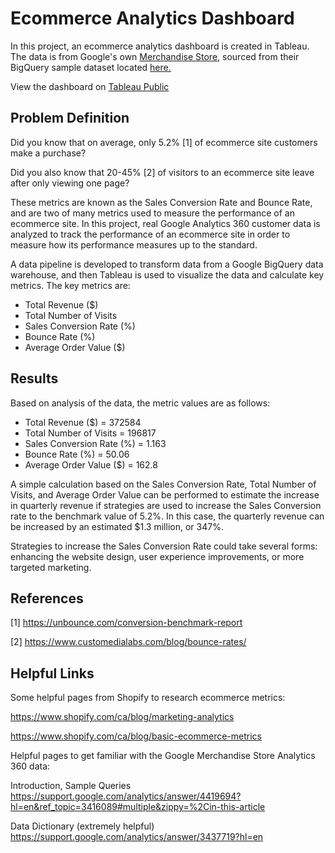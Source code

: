 # Ecommerce Analytics Dashboard

In this project, an ecommerce analytics dashboard is created in Tableau. The data is from Google's own [Merchandise Store](https://shop.googlemerchandisestore.com/?utm_source=Partners&utm_medium=affiliate&utm_campaign=Data%20Share%20Promo), sourced from their BigQuery sample dataset located [here.](https://console.cloud.google.com/marketplace/product/obfuscated-ga360-data/obfuscated-ga360-data?project=lexical-script-761)

View the dashboard on [Tableau Public](https://public.tableau.com/app/profile/richard.k6822/viz/EcommercePerformanceDashboard_16665439868930/Dashboard1)

## Problem Definition

Did you know that on average, only 5.2% [1] of ecommerce site customers make a purchase?

Did you also know that 20-45% [2] of visitors to an ecommerce site leave after only viewing one page?

These metrics are known as the Sales Conversion Rate and Bounce Rate, and are two of many metrics used to measure the performance of an ecommerce site. In this project, real Google Analytics 360 customer data is analyzed to track the performance of an ecommerce site in order to measure how its performance measures up to the standard.

A data pipeline is developed to transform data from a Google BigQuery data warehouse, and then Tableau is used to visualize the data and calculate key metrics. The key metrics are:

- Total Revenue ($)
- Total Number of Visits
- Sales Conversion Rate (%)
- Bounce Rate (%)
- Average Order Value ($)

## Results

Based on analysis of the data, the metric values are as follows:

- Total Revenue ($) = 372584
- Total Number of Visits = 196817
- Sales Conversion Rate (%) = 1.163
- Bounce Rate (%) = 50.06
- Average Order Value ($) = 162.8

A simple calculation based on the Sales Conversion Rate, Total Number of Visits, and Average Order Value can be performed to estimate the increase in quarterly revenue if strategies are used to increase the Sales Conversion rate to the benchmark value of 5.2%. In this case, the quarterly revenue can be increased by an estimated $1.3 million, or 347%.

Strategies to increase the Sales Conversion Rate could take several forms: enhancing the website design, user experience improvements, or more targeted marketing.

## References

[1] https://unbounce.com/conversion-benchmark-report

[2] https://www.customedialabs.com/blog/bounce-rates/

## Helpful Links

Some helpful pages from Shopify to research ecommerce metrics:

https://www.shopify.com/ca/blog/marketing-analytics

https://www.shopify.com/ca/blog/basic-ecommerce-metrics


Helpful pages to get familiar with the Google Merchandise Store Analytics 360 data:

Introduction, Sample Queries
https://support.google.com/analytics/answer/4419694?hl=en&ref_topic=3416089#multiple&zippy=%2Cin-this-article

Data Dictionary (extremely helpful)
https://support.google.com/analytics/answer/3437719?hl=en